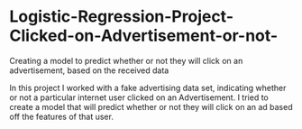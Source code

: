 # Logistic-Regression-Project-Clicked-on-Advertisement-or-not-
Creating a model to predict whether or not they will click on an advertisement, based on the received data 

In this project I worked with a fake advertising data set, indicating whether or not a particular internet user clicked on an Advertisement. I tried to create a model that will predict whether or not they will click on an ad based off the features of that user.
